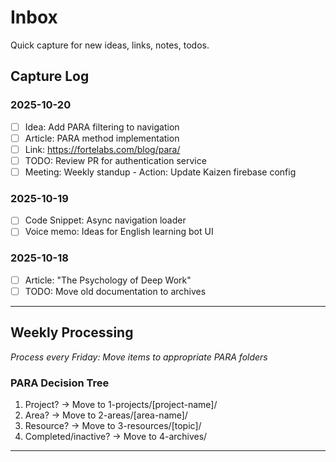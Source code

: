 
# Inbox

Quick capture for new ideas, links, notes, todos.

## Capture Log

### 2025-10-20
- [ ] Idea: Add PARA filtering to navigation
- [ ] Article: PARA method implementation
- [ ] Link: https://fortelabs.com/blog/para/
- [ ] TODO: Review PR for authentication service
- [ ] Meeting: Weekly standup - Action: Update Kaizen firebase config

### 2025-10-19
- [ ] Code Snippet: Async navigation loader
- [ ] Voice memo: Ideas for English learning bot UI

### 2025-10-18
- [ ] Article: "The Psychology of Deep Work"
- [ ] TODO: Move old documentation to archives

---

## Weekly Processing

_Process every Friday: Move items to appropriate PARA folders_

### PARA Decision Tree
1. Project? → Move to 1-projects/[project-name]/
2. Area? → Move to 2-areas/[area-name]/
3. Resource? → Move to 3-resources/[topic]/
4. Completed/inactive? → Move to 4-archives/

---
